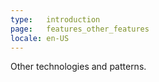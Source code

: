 ```yaml
---
type:   introduction
page:   features_other_features
locale: en-US
---
```


Other technologies and patterns.
